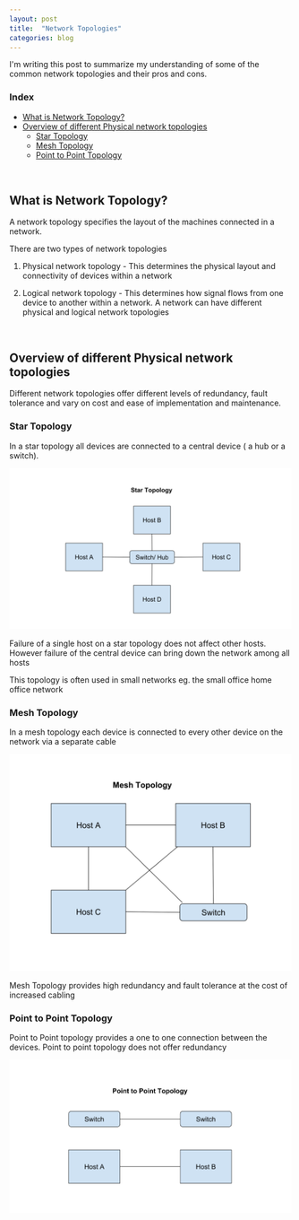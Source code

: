 ```yaml
---
layout: post
title:  "Network Topologies"
categories: blog
---
```


I'm writing this post to summarize my understanding of some of the common network topologies and their pros and cons.

### Index
- [What is Network Topology?](#what-is-network-topology)
- [Overview of different Physical network topologies](#overview-of-different-physical-network-topologies)
    - [Star Topology](#star-topology)
    - [Mesh Topology](#mesh-topology)
    - [Point to Point Topology](#point-to-point-topology)

<br>

## What is Network Topology?
A network topology specifies the layout of the machines connected in a network.

There are two types of network topologies

1. Physical network topology - This determines the physical layout and connectivity of devices within a network

2. Logical network topology - This determines how signal flows from one device to another within a network. A network can have different physical and logical network topologies

<br>

## Overview of different Physical network topologies

Different network topologies offer different levels of redundancy, fault tolerance and vary on cost and ease of implementation and maintenance.

### Star Topology

In a star topology all devices are connected to a central device ( a hub or a switch).

![star-topology](/assets/star-topology.svg)

Failure of a single host on a star topology does not affect other hosts. However failure of the central device can bring down the network among all hosts

This topology is often used in small networks eg. the small office home office network

### Mesh Topology

In a mesh topology each device is connected to every other device on the network via a separate cable

![mesh-topology](/assets/mesh-topology.svg)

Mesh Topology provides high redundancy and fault tolerance at the cost of increased cabling

### Point to Point Topology

Point to Point topology provides a one to one connection between the devices. Point to point topology does not offer redundancy

![point-to-point-topology](/assets/point-to-point-topology.svg)
